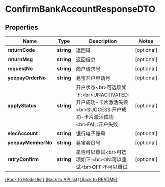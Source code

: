 # ConfirmBankAccountResponseDTO

## Properties
Name | Type | Description | Notes
------------ | ------------- | ------------- | -------------
**returnCode** | **string** | 返回码 | [optional] 
**returnMsg** | **string** | 返回信息 | [optional] 
**requestNo** | **string** | 商户请求号 | [optional] 
**yeepayOrderNo** | **string** | 易宝开户申请号 | [optional] 
**applyStatus** | **string** | 开户状态&lt;br&gt;可选项如下:&lt;br&gt;UNACTIVATED:开户成功-卡片激活失败&lt;br&gt;SUCCESS:开户成功-卡片激活成功&lt;br&gt;FAIL:开户失败 | [optional] 
**elecAccount** | **string** | 银行电子账号 | [optional] 
**yeepayMemberNo** | **string** | 易宝会员号 | [optional] 
**retryConfirm** | **string** | 是否可以重试&lt;br&gt;可选项如下:&lt;br&gt;ON:可以重试&lt;br&gt;OFF:不可以重试 | [optional] 

[[Back to Model list]](../README.md#documentation-for-models) [[Back to API list]](../README.md#documentation-for-api-endpoints) [[Back to README]](../README.md)



